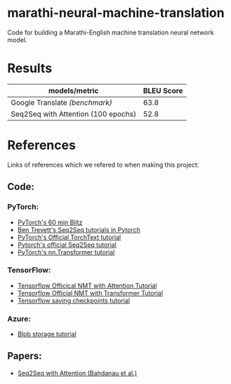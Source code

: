 # marathi-neural-machine-translation
Code for building a Marathi-English machine translation neural network model. 

# Results
models/metric | BLEU Score
------------ | -------------
Google Translate _(benchmark)_ | 63.8
Seq2Seq with Attention (100 epochs) | 52.8


# References

Links of references which we refered to when making this project: 

## Code:

### PyTorch:
*   [PyTorch's 60 min Blitz](https://pytorch.org/tutorials/beginner/deep_learning_60min_blitz.html)
*   [Ben Trevett's Seq2Seq tutorials in Pytorch](https://github.com/bentrevett/pytorch-seq2seq)
*   [PyTorch's Official TorchText tutorial](https://pytorch.org/tutorials/beginner/torchtext_translation_tutorial.html)
*   [Pytorch's official Seq2Seq tutorial](https://pytorch.org/tutorials/intermediate/seq2seq_translation_tutorial.html)
*   [PyTorch's nn.Transformer tutorial](https://pytorch.org/tutorials/beginner/transformer_tutorial.html)

### TensorFlow:
*   [Tensorflow Officical NMT with Attention Tutorial](https://www.tensorflow.org/tutorials/text/nmt_with_attention)
*   [Tensorflow Official NMT with Transformer Tutorial](https://www.tensorflow.org/tutorials/text/transformer)
*   [Tensorflow saving checkpoints tutorial](https://www.tensorflow.org/guide/checkpoint)

### Azure:
*   [Blob storage tutorial](https://docs.microsoft.com/en-us/azure/storage/blobs/storage-quickstart-blobs-python)

## Papers:
*   [Seq2Seq with Attention (Bahdanau et al.)](https://arxiv.org/pdf/1409.0473.pdf)
